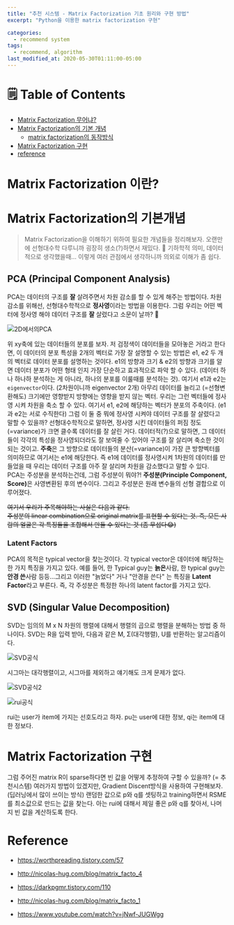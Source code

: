 ```yaml
---
title: "추천 시스템 - Matrix Factorization 기초 원리와 구현 방법"
excerpt: "Python을 이용한 matrix factorization 구현"

categories:
  - recommend system
tags:
  - recommend, algorithm
last_modified_at: 2020-05-30T01:11:00-05:00
---
```


# 🗒 Table of Contents

- [Matrix Factorization 무어냐?](#matrix-factorization-이란)
- [Matrix Factorization의 기본 개념](#matrix-factorization의-기본개념)
  - [matrix factorization의 동작방식](#matrix-factorization의-동작방식)
- [Matrix Factorization 구현](#marix-factorization-구현)
- [reference](#reference)

# Matrix Factorization 이란?

# Matrix Factorization의 기본개념

> Matrix Factorization을 이해하기 위하여 필요한 개념들을 정리해보자. 오랜만에 선형대수학 다루니까 굉장히 생소(?)하면서 재밌다. 🤪 기하학적 의미, 데이터적으로 생각했을때... 이렇게 여러 관점에서 생각하니까 의외로 이해가 좀 쉽다.

## PCA (Principal Component Analysis)

PCA는 데이터의 구조를 **잘** 살려주면서 차원 감소를 할 수 있게 해주는 방법이다. 차원 감소를 위해선, 선형대수학적으로 **정사영**이라는 방법을 이용한다. 그럼 우리는 어떤 벡터에 정사영 해야 데이터 구조를 **잘** 살렸다고 소문이 날까? 🧐

![2D에서의PCA](https://t1.daumcdn.net/cfile/tistory/25388D40527C43DB0B)

위 xy축에 있는 데이터들의 분포를 보자. 저 검정색이 데이터들을 모아놓은 거라고 한다면, 이 데이터의 분포 특성을 2개의 벡터로 가장 잘 설명할 수 있는 방법은 e1, e2 두 개의 벡터로 데이터 분포를 설명하는 것이다. e1의 방향과 크기 & e2의 방향과 크기를 알면 데이터 분포가 어떤 형태 인지 가장 단순하고 효과적으로 파악 할 수 있다. (데이터 하나 하나하 분석하는 게 아니라, 하나의 분포를 이룰때를 분석하는 것). 여기서 e1과 e2는 `eigenvector`이다. (2차원이니까 eigenvector 2개) 아무리 데이터를 늘리고 (=선형변환해도) 크기에만 영향받지 방향에는 영향을 받지 않는 벡터. 우리는 그런 벡터들에 정사영 시켜 차원을 축소 할 수 있다. 여기서 e1, e2에 해당하는 벡터가 분포의 주축이다. (e1과 e2는 서로 수직한다) 그럼 이 둘 중 뭐에 정사영 시켜야 데이터 구조를 잘 살렸다고 말할 수 있을까? 선형대수학적으로 말하면, 정사영 시킨 데이터들의 퍼짐 정도(=variance)가 크면 클수록 데이터를 잘 살린 거다. 데이터적(?)으로 말하면, 그 데이터들이 각각의 특성을 정사영되더라도 잘 보여줄 수 있어야 구조를 잘 살리며 축소한 것이 되는 것이고. <b>주축</b>은 그 방향으로 데이터들의 분산(=variance)이 가장 큰 방향벡터를 의미하므로 여기서는 e1에 해당한다. 즉 e1에 데이터를 정사영시켜 1차원의 데이터를 만들었을 때 우리는 데이터 구조를 아주 잘 살리며 차원을 감소했다고 말할 수 있다.
<br>
PCA는 주성분을 분석하는건데, 그럼 주성분이 뭐야?! <b>주성분(Principle Component, Score)</b>은 사영변환된 후의 변수이다. 그리고 주성분은 원래 변수들의 선형 결합으로 이루어졌다.

<del>
여기서 우리가 주목해야하는 사실은 다음과 같다.
<br>
주성분의 linear combination으로 original matrix를 표현할 수 있다는 것. 즉, 모든 사람의 얼굴은 각 특징들을 조합해서 만들 수 있다는 것 (좀 무섭다😂)
</del>

### Latent Factors

PCA의 목적은 typical vector을 찾는것이다. 각 typical vector은 데이터에 해당하는 한 가지 특징을 가지고 있다. 예를 들어, 한 Typical guy는 **늙은**사람, 한 typical guy는 **안경 쓴**사람 등등...그리고 이러한 "늙었다" 거나 "안경을 쓴다" 는 특징을 **Latent Factor**라고 부른다. 즉, 각 주성분은 특정한 하나의 latent factor를 가지고 있다.

## SVD (Singular Value Decomposition)

SVD는 임의의 M x N 차원의 행렬에 대해서 행렬의 곱으로 행렬을 분해하는 방법 중 하나이다. SVD는 R을 입력 받아, 다음과 같은 M, Σ(대각행렬), U를 반환하는 알고리즘이다.

![SVD공식](https://t1.daumcdn.net/cfile/tistory/9909C6465B125C9E24)

시그마는 대각행렬이고, 시그마를 제외하고 얘기해도 크게 문제가 없다.

![SVD공식2](https://t1.daumcdn.net/cfile/tistory/99D5E34A5B1261A81F)

![rui공식](https://t1.daumcdn.net/cfile/tistory/99F01A445B12622833)

rui는 user가 item에 가지는 선호도라고 하자. pu는 user에 대한 정보, qi는 item에 대한 정보다.

# Matrix Factorization 구현

그럼 주어진 matrix R이 sparse하다면 빈 값을 어떻게 추정하여 구할 수 있을까? (= 추천시스템)
여러가지 방법이 있겠지만, Gradient Discent방식을 사용하여 구현해보자. (딥러닝에서 많이 쓰이는 방식) 랜덤한 값으로 p와 q를 셋팅하고 training하면서 RSME를 최소값으로 만드는 값을 찾는다. 아는 rui에 대해서 제일 좋은 p와 q를 찾아서, 나머지 빈 값을 계산하도록 한다.

# Reference

- https://worthpreading.tistory.com/57

- http://nicolas-hug.com/blog/matrix_facto_4

- https://darkpgmr.tistory.com/110

- http://nicolas-hug.com/blog/matrix_facto_1

- https://www.youtube.com/watch?v=jNwf-JUGWgg
